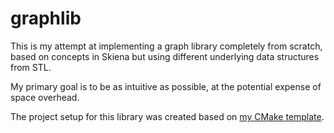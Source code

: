 # graphlib

This is my attempt at implementing a graph library completely from scratch,
based on concepts in Skiena but using different underlying data structures from STL.

My primary goal is to be as intuitive as possible, at the potential
expense of space overhead.

The project setup for this library was created based on [my CMake template](https://github.com/tedklin/cmake_sandbox).
